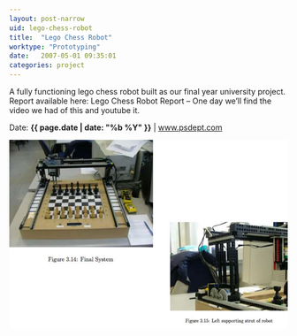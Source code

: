 ```yaml
---
layout: post-narrow
uid: lego-chess-robot
title:  "Lego Chess Robot"
worktype: "Prototyping"
date:   2007-05-01 09:35:01
categories: project
---
```


<p>
	A fully functioning lego chess robot built as our final year university project. Report available here: Lego Chess Robot Report – One day we’ll find the video we had of this and youtube it.
</p>

<p class="meta">Date: <strong>{{ page.date | date: "%b %Y" }}</strong> | <a href="http://www.psdept.com">www.psdept.com</a></p>

<div class="showcase">
	<img src="/img/lego-chess-robot/lego-chess-robot1.jpg" alt="lego-chess-robot-1">
</div>